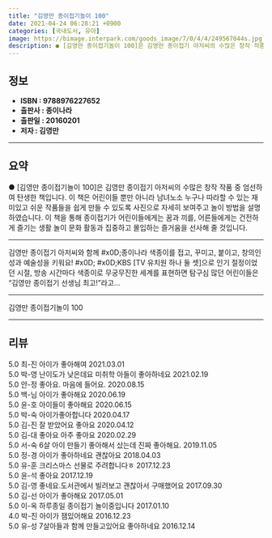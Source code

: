 ```yaml
---
title: "김영만 종이접기놀이 100"
date: 2021-04-24 06:28:21 +0900
categories: [국내도서, 유아]
image: https://bimage.interpark.com/goods_image/7/0/4/4/249567044s.jpg
description: ● [김영만 종이접기놀이 100]은 김영만 종이접기 아저씨의 수많은 창작 작품 중 엄선하여 탄생한 책입니다. 이 책은 어린이들 뿐만 아니라 남녀노소 누구나 따라할 수 있는 재미있고 쉬운 작품들을 쉽게 만들 수 있도록 사진으로 자세히 보여주고 놀이 방법을 설명하였습니다. 이 책을 통해
---
```


## **정보**

- **ISBN : 9788976227652**
- **출판사 : 종이나라**
- **출판일 : 20160201**
- **저자 : 김영만**

------



## **요약**

●  [김영만 종이접기놀이 100]은 김영만 종이접기 아저씨의 수많은 창작 작품 중 엄선하여 탄생한 책입니다. 이 책은 어린이들 뿐만 아니라 남녀노소 누구나 따라할 수 있는 재미있고 쉬운 작품들을 쉽게 만들 수 있도록 사진으로 자세히 보여주고 놀이 방법을 설명하였습니다. 이 책을 통해 종이접기가 어린이들에게는 꿈과 끼를, 어른들에게는 건전하게 즐기는 생활 놀이 문화 활동과 집중하고 몰입하는 즐거움을 선사해 줄 것입니다.

------

김영만 종이접기 아저씨와 함께 #x0D;종이나라 색종이를 접고, 꾸미고, 붙이고, 창의인성과 예술성을 키워요! #x0D; #x0D;KBS [TV 유치원 하나 둘 셋]으로 인기 절정이었던 시절, 방송 시간마다 색종이로 무궁무진한 세계를 표현하면 탐구심 많던 어린이들은 “김영만 종이접기 선생님 최고!”라고... 

------


김영만 종이접기놀이 100 

------


## **리뷰** 

5.0 최-진 아이가 좋아해여 2021.03.01 <br/>5.0 박-영 난이도가 낮은데요 미취학 아들이 좋아하네요 2021.02.19 <br/>5.0 안-정 좋아요. 마음에 들어요. 2020.08.15 <br/>5.0 백-님 아이가 좋아해요 2020.06.19 <br/>5.0 윤-호 아이들이 좋아해요 2020.06.15 <br/>5.0 박-숙 아이가좋아합니다 2020.04.17 <br/>5.0 김-진 잘 받았어요 좋아요 2020.04.12 <br/>5.0 김-대 좋아요 아주 좋아요 2020.02.29 <br/>5.0 서-숙 6살 아이 만들기 좋아해서 샀는데 진짜 좋아해요. 2019.11.05 <br/>5.0 정-경 아이가 좋아하네요 괜찮아요 2018.04.03 <br/>5.0 유-훈 크리스마스 선물로 주려합니다ㅎ 2017.12.23 <br/>5.0 윤-석 좋아요 2017.12.19 <br/>5.0 김-영 좋네요.도서관에서 빌려보고 괜찮아서 구매했어요 2017.09.30 <br/>5.0 김-선 아이가 좋아해요 2017.05.01 <br/>5.0 이-옥 하루종일 종이접기 놀이중입니다 2017.01.10 <br/>4.0 박-진 아이가 잼있어해요 2016.12.23 <br/>5.0 유-성 7살아들과 함께 만들고있어요 좋아하네요 2016.12.14 <br/>